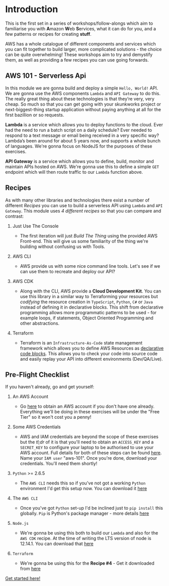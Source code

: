 # Introduction

This is the first set in a series of workshops/follow-alongs which aim to familiarise you with **A**mazon **W**eb **S**ervices, what it can do for you, and a few patterns or recipes for creating **stuff**.

AWS has a whole catalogue of different components and services which you can fit together to build larger, more complicated solutions - the choice can be quite overwhelming! These workshops aim to try and demystify them, as well as providing a few recipes you can use going forwards.

## AWS 101 - Serverless Api

In this module we are gonna build and deploy a simple `Hello, World!` API. We are gonna use the AWS components `Lambda` and `API Gateway` to do this. The really great thing about these technologies is that they’re very, very cheap. So much so that you can get going with your skunkworks project or next-biggest-thing startup application without paying anything at all for the first bazillion or so requests.

**Lambda** is a service which allows you to deploy functions to the cloud. Ever had the need to run a batch script on a daily schedule? Ever needed to respond to a text message or email being received in a very specific way? Lambda’s been around for about 5 years now, and supports a whole bunch of languages. We're gonna focus on NodeJS for the purposes of these exercises.

**API Gateway** is a service which allows you to define, build, monitor and maintain APIs hosted on AWS. We're gonna use this to define a simple `GET` endpoint which will then route traffic to our `Lambda` function above.

## Recipes

As with many other libraries and technologies there exist a number of different _Recipes_ you can use to build a serverless API using `Lambda` and `API Gateway`. This module uses _4 different recipes_ so that you can compare and contrast:

1. Just Use The Console

   - The first iteration will just _Build The Thing_ using the provided AWS Front-end. This will give us some familiarity of the thing we're building without confusing us with Tools.

2. AWS CLI

   - AWS provide us with some nice command line tools. Let's see if we can use them to recreate and deploy our API?

3. AWS CDK

   - Along with the CLI, AWS provide a **Cloud Development Kit**. You can use this library in a similar way to Terraforming your resources but _codifying_ the resource creation in `TypeScript`, `Python`, `C#` or `Java` instead of defining it in declarative blocks. This shift from declarative programming allows more programmatic patterns to be used - for example loops, if statements, Object Oriented Programming and other abstractions.

4. Terraform

   - Terraform is an `Infrastructure-As-Code` state management framework which allows you to define AWS Resources as [declarative code blocks](https://en.wikipedia.org/wiki/Declarative_programming). This allows you to check your code into source code and easily replay your API into different environments (Dev/QA/Live).

## Pre-Flight Checklist

If you haven't already, go and get yourself:

1. An AWS Account

   - Go [here](https://portal.aws.amazon.com/billing/signup#/start) to obtain an AWS account if you don't have one already. Everything we'll be doing in these exercises will be under the "Free Tier" so it won't cost you a penny!

2. Some AWS Credentials

   - AWS and IAM credentials are beyond the scope of these exercises but the _tl;dr_ of it is that you'll need to obtain an `ACCESS_KEY` and a `SECRET_KEY` to configure your laptop to be authorised to use your AWS account. Full details for both of these steps can be found [here](https://docs.aws.amazon.com/polly/latest/dg/setting-up.html). Name your `IAM user` "aws-101". Once you're done, download your credentials. You'll need them shortly!

3. `Python` >= 2.6.5

   - The `AWS CLI` needs this so if you've not got a working `Python` environment I'd get this setup now. You can download it [here](https://www.python.org/downloads/)

4. The `AWS CLI`

   - Once you've got `Python` set-up I'd be inclined just to `pip install` this globally. `Pip` is Python's package manager - more details [here](https://docs.aws.amazon.com/cli/latest/userguide/install-cliv1.html)

5. `Node.js`

   - We're gonna be using this both to build our `Lambda` and also for the `AWS CDK` recipe. At the time of writing the LTS version of node is 12.14.1. You can download that [here](https://nodejs.org/en/)

6. `Terraform`
   - We're gonna be using this for the **Recipe #4** - Get it downloaded from [here](https://www.terraform.io/)

[Get started here!](./01-aws-console)
